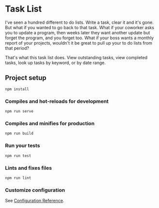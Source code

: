 # Task List

I've seen a hundred different to do lists. Write a task, clear it and it's gone. But what if you wanted to go back to that task. What if your coworker asks you to update a program, then weeks later they want another update but forget the program, and you forget too. What if your boss wants a monthly report of your projects, wouldn't it be great to pull up your to do lists from that period?

That's what this task list does. View outstanding tasks, view completed tasks, look up tasks by keyword, or by date range. 

## Project setup
```
npm install
```

### Compiles and hot-reloads for development
```
npm run serve
```

### Compiles and minifies for production
```
npm run build
```

### Run your tests
```
npm run test
```

### Lints and fixes files
```
npm run lint
```

### Customize configuration
See [Configuration Reference](https://cli.vuejs.org/config/).
